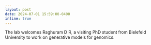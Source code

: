 ```yaml
---
layout: post
date: 2024-07-01 15:59:00-0400
inline: true
---
```


The lab welcomes Raghuram D R, a visiting PhD student from Bielefeld University to work on generative models for genomics.

